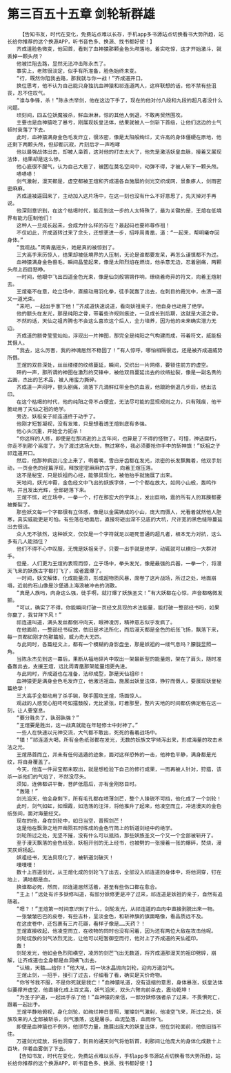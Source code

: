 # 第三百五十五章 剑轮斩群雄
        【告知书友，时代在变化，免费站点难以长存，手机app多书源站点切换看书大势所趋，站长给你推荐的这个换源APP，听书音色多、换源、找书都好使！】
       齐成道脸色微变，他回首，看到了血神猿那颗金色头颅落地，着实吃惊，这才开始激斗，就丢掉一颗头颅？
       他被拦阻去路，显然无法冲击陈永杰了。
       事实上，老陈很淡定，似乎有所准备，脸色始终未变。
       “行，既然你阻我去路，那我就与你一战！”齐成道开口。
       换位思考，他不认为自己能只身独抗血神猿和祁连道两人，这样联想的话，他不禁有些沮丧，忍不住叹气。
       “谁与争锋，杀！”陈永杰举剑，他在这边下手了，现在的他对付八段和九段的超凡者没什么问题。
       顷刻间，四五位妖魔被杀，鲜血淋淋，惊的其他人倒退，不敢再贸然围攻。
       主要也是血神猿吃了暴亏，刚展现妖皇法体，结果就被人一剑斩下首级，让他们这边的士气顿时衰落了下去。
       此时，血神猿满身金色毛发炸立，很浓密，像是太阳般绚烂，丈许高的身体僵硬在原地，他还剩下两颗头颅，但却都沉寂，片刻后才一声咆哮
       他以最强战体出击，却被人枭首，这对他的打击太大了，他先是激活妖皇血脉，接着又展现法体，结果却是这么惨。
       他心底很不服气，认为自己大意了，被困在莫名空间中，动弹不得，才被人斩下一颗头颅。
       哧哧哧！
       剑气激射，漫天都是，虚空都被王煊和齐成道各自施展的剑光交织成网，景象瘆人，剑雨密密麻麻。
       齐成道被逼回来了，主动加入这片场中，在这一刻也没有什么不好意思了，先灭掉对手再说。
       他深刻意识到，在这个枯竭时代，能走到这一步的人太特殊了，最为关键的是，王煊在低境界有能力压制他们！
       这种人一旦成长起来，会成为什么样的存在？最起码也要称尊作祖！
       不仅如此，齐成道转过来了念头，还想更进一步，招呼周青凰，道：“一起来，帮明曦夺回身体。”
       “我观战。”周青凰摇头，她是真的被惊到了。
       三大高手来历惊人，结果却被低境界的人压制，无论是谁都要发呆，再怎么谨慎都不为过。
       血神猿满身金色兽毛，瞬间晶莹起来，像是太阳烈焰在燃烧，他杀意无边，忍着剧痛，两颗头颅上四目怒睁。
       一时间，他眼中飞出四道金色光束，像是仙剑般锵锵作响，缭绕着奇异的符文，向着王煊射去。
       王煊毫不在意，屹立场中，直接动用羽化拳，徒手就轰了出去，在刺目的霞光中，击溃一道又一道光束。
       “来吧，一起出手拿下他！”齐成道快速说道，看向妖祖亲子，他自身也动用了绝学。
       他的额头在发光，那是纯阳之骨，带着些许规则痕迹，一旦成长到后期，这就是大道之骨。
       不然的话，天仙之祖齐腾也不会这么喜欢这个后人，全力培养，因为他的未来确实潜力无边。
       齐成道的额骨莹莹灿灿，浮现出一片神图，那完全是纯阳之气构建而成，带着符文，威能极其慑人。
       “我去，这么厉害，我的神魂居然不稳固了！”有人惊呼，哪怕相隔很远，还是被齐成道威势所慑。
       王煊的双目深处，丝丝缕缕的纹络蔓延，瞬间，交织出一片网络，要锁住前方的虚空。
       砰的一声，那所谓的神图在激烈的交锋中，被他双目蔓延出去的纹络扯裂，像是一副名贵的古画，杰出的艺术品，被人用蛮力撕碎。
       齐成道一声闷哼，额头剧痛，淌落下几滴鲜红带金色的血液，他踉跄倒退几步后，结出法印。
       在这个枯竭的时代，他的纯阳之骨不占便宜，无法尽可能的显现规则之力，只有残痕，他干脆动用了天仙之祖的绝学。
       旁边，妖祖亲子祁连道终于动手了。
       他刚才短暂凝视，没有发难，只是想看透王煊到底有多强。
       他心头沉重，开始全力扼杀！
       “你这样的人修，即便是在那消逝的上古年间，也算是了不得的怪物了。可惜，神话腐朽，你走不到那个高度了。为了渡过这场大劫，熬过寒冬，我必须要抢你手中的斩神旗！”妖祖之子祁连道开口。
       然后，他那种疯劲儿全上来了，咧着嘴，雪白牙齿都在发光，浓密的长发飘舞着，他双手划动，一页金色的经篇浮现，释放密密麻麻的古字，向着王煊压落。
       这不是秘宝，只是妖祖的心经，能够具现化，被他抬手就施展了出来。
       天地间，妖光冲霄，金色经文中飞出的妖族字体，一个个都在放大，如同小山般，轰鸣作响，并且发出光辉，全部砸落下来。
       王煊不怵，屹立场中，一拳一个，打在那宏大的字体上，发出巨响，震的所有人的耳膜都要被撕裂了。
       那些妖文每一个字都很有立体感，像是以金属铸成的小山，庞大而慑人，光看着就然他人胆寒，真实威能更是可怕。有些落在地面后，直接将砸出深不见底的大坑，尺许宽的黑色缝隙蔓延出去很远。
       众人无不骇然，这种妖文，仅仅是一个字符就足以砸死普通的超凡者，根本无力对抗，这么多有几人能挡住？
       他们不得不心中叹服，无愧是妖祖亲子，只要一出手就是绝学，动辄就可以横扫一大群对手。
       但是，人们更为王煊的表现而惊，立于场中，拳头发光，像是最强的兵器，一拳一个，将漫天飞来的妖族古字都打飞了，或者震爆了。
       一时间，妖文解体，化成能量流，形成超物质风暴，席卷了这片战场，所过之处，地面崩塌，近前的石山像是沙堡遇上海浪被冲击的消散。
       “真是人族吗，肉身这么强，徒手啊，就打爆了妖族圣文！”有大妖都在心惊，声音都略微发颤。
       “可以，确实了不得，你能瞬间打破一页经文具现的术法能量，能打破一整部经书吗，如果你赢了，我甘拜下风！”
       祁连道叫道，满头发丝都倒冲向天，眼神凌厉，精神意志似乎发疯了。
       在他面前，一整部经书绽放，依旧是术法所化，而后漫天都是金色的纸张飞扬，飘落下来，每一页都如刚才的那篇般，威力奇大无匹。
       与此同时，各篇经文上，都有一个模糊的身影盘坐，那是妖祖的一缕气息吗？朦胧显照一角。
       当陈永杰见到这一幕后，果断从福地碎片中取出一架最新型的能量炮，架在了肩头，随时准备轰出去，支援王煊，远比周青凰那架能量炮更先进。
       与此同时，齐成道也在准备，法印成型，那是天仙祖印！
       血神猿更是满身金色毛发炸立，他激活祖血，施展出妖皇法体，狰狞而慑人，要展现妖皇秘篇绝学！
       三大高手全都动用了杀手锏，联手围攻王煊，场面惊人。
       观战的人感觉心脏咚咚如擂鼓般，无比紧张，盯着那里，整片天地的时间都仿佛定格在这一刻，让人要窒息。
       “要分胜负了，孰弱孰强？”
       “王煊要是胜出，这一战真就能在年轻修士中封神了。”
       一些人在快速以元神交流，大气都不敢出，死死的看着战场中。
       “镇！”祁连道大喝，所有金色纸张都在发光，无数的妖族文字倾泻出来，形成海量的攻击术法之光。
       王煊昂首而立，并未有任何逃遁的迹象，面对这样恐怖的一击，他神色平静，满身都是光纹，将自身覆盖了。
       今天，他连一件异宝都未取出，就是想检验下自己的修行成果，一而再被人针对，狩猎，该杀一杀他们的气焰了，不然没尽头。
       须知，连佛都讲平衡，菩萨低眉后，亦有金刚怒目时。
       “轰隆！”
       剑光滔天，他全身剩下，所有毛孔都在喷薄剑芒，整个人锋锐不可挡，他化成了一个剑轮！
       此时，剑气如虹，如烟霞，如浩荡的汪洋，将他推升了起来，他凌空而立，冲进漫天的金色纸张间，面对海量经文。
       现在的他，身在剑轮中，如日当空，普照剑芒！
       这是他在飘渺之地开凿陨石时练成的金色竹简上的斩道剑经中的绝学。
       剑轮所过之处，无坚不摧，没有什么可以抵挡，那些妖族圣文一个又一个全部被斩开了。
       至于漫天飘落的金色纸张，妖祖开创的无上经书，也被劈的一张接着一张的爆碎，焚烧，漫天灰烬扬起。
       妖祖经书，无法具现化了，被斩道剑破灭！
       噗噗噗！
       数十上百道剑光，从王煊化成的剑轮飞了出去，全部没入祁连道的身体中，将他洞穿，钉在地上，满地都是血。
       换谁都必死，然而，祁连道居然活着，甚至有些伤口都在愈合。
       “主上！”远处有许多妖修叫道，有部分妖修更是冲了过来，祁连道是妖祖的亲子，自然有追随者。
       “嗯？！”王煊第一时间意识到了什么，剑轮发光，从祁连道的血肉中直接剥脱出来一物。
       一张皱皱巴巴的皮卷，有些古朴，呈淡金色，和斩神旗的旗面略像，看品质远不及。
       在这皮卷中，还包裹有三片花瓣，看样子像是……天药？！
       王煊直接收起，他凌空而立，在收物的同时也没有闲着，因为还有两位大敌在攻击他呢。
       剑轮绽放的剑气浓烈无比，让他可以短暂御空而行，他对上了齐成道的天仙祖印。
       轰！
       剑轮发光，他如金色烈阳横空，凌厉的剑芒飞出无数道，将齐成道那漫天的祖印劈碎，崩解，让齐成道也全身都是血洞横飞出去。
       “认输，天髓……给你！”他大吼，将一块水晶抛向剑轮，迎向万道剑气。
       王煊止剑，一招手，接引了过去，仔细看了看，确实是天价奇物。
       “你爷爷我不服，不是你死就是我亡！”血神猿吼道，没有退缩的意思，身体暴涨，妖皇法体似要撑开虚空，他直接化成上百丈高，妖气滔天，双头六臂向前杀去，震动乾坤！
       “为圣子护道，一起出手杀了他！”血神猿的亲信，一部分妖修强者杀了过来，不畏惧死亡，跟着一起出手。
       王煊平静地俯视，身化剑轮，如绚烂神日普照，璀璨剑气激射，他凌空飞来，所过之处，妖族攻来的人全部被斩杀，剑气激荡，这是屠杀，血泥坠落，血雨纷飞。
       即便是血神猿也不例外，他拼尽力量，施展出庞大的妖皇法体，但在剑轮面前，他依旧挡不住。
       万道剑光绽放，将他洞穿了，刺目的通天剑气将他斩首，刹那间让他庞大的身体化成数十上百块，伴着血雾倒了下去。
       【告知书友，时代在变化，免费站点难以长存，手机app多书源站点切换看书大势所趋，站长给你推荐的这个换源APP，听书音色多、换源、找书都好使！】